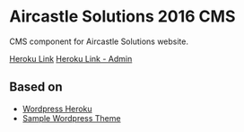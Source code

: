 # Aircastle Solutions 2016 CMS

CMS component for Aircastle Solutions website.

[Heroku Link](http://shielded-scrubland-59117.herokuapp.com/)
[Heroku Link - Admin](http://shielded-scrubland-59117.herokuapp.com/wp-admin)

## Based on

* [Wordpress Heroku](https://github.com/Ashdown/wordpress-heroku)
* [Sample Wordpress Theme](https://github.com/Ashdown/wp-theme-sample)
